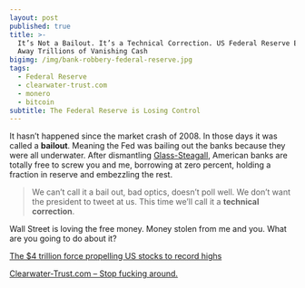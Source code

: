```yaml
---
layout: post
published: true
title: >-
  It’s Not a Bailout. It’s a Technical Correction. US Federal Reserve Explains
  Away Trillions of Vanishing Cash
bigimg: /img/bank-robbery-federal-reserve.jpg
tags:
  - Federal Reserve
  - clearwater-trust.com
  - monero
  - bitcoin
subtitle: The Federal Reserve is Losing Control
---
```

It hasn’t happened since the market crash of 2008. In those days it was called a **bailout**. Meaning the Fed was bailing out the banks because they were all underwater. After dismantling [Glass-Steagall](https://en.wikipedia.org/wiki/Glass–Steagall_legislation), American banks are totally free to screw you and me, borrowing at zero percent, holding a fraction in reserve and embezzling the rest.

> We can’t call it a bail out, bad optics, doesn’t poll well. We don’t want the president to tweet at us. This time we’ll call it a **technical correction**.

Wall Street is loving the free money. Money stolen from me and you. What are you going to do about it?

[The $4 trillion force propelling US stocks to record highs](https://edition.cnn.com/2019/11/22/investing/stocks-market-fed-overnight-lending-rescue/index.html)

[Clearwater-Trust.com – Stop fucking around.](https://clearwater-trust.com)

